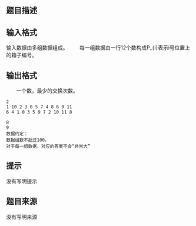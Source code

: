 


## 题目描述
## 输入格式
输入数据由多组数据组成。
       每一组数据由一行12个数构成P_{i}表示i号位置上的箱子编号。
## 输出格式
       一个数，最少的交换次数。

```input1
2
1 10 2 3 0 5 7 4 8 6 9 11
6 4 1 0 3 5 9 7 2 10 11 8

```

```output1
8
9
数据约定：
数据组数不超过100。
对于每一组数据，对应的答案不会“非常大”
```

## 提示
没有写明提示
## 题目来源
没有写明来源


